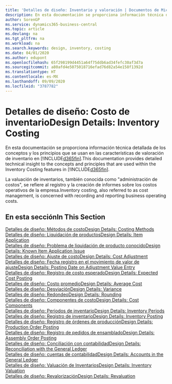 ```yaml
---
title: 'Detalles de diseño: Inventario y valoración | Documentos de Microsoft'
description: En esta documentación se proporciona información técnica detallada de los conceptos y los principios que se usan en las características de valoración de inventario en Business Central.
author: SorenGP
ms.service: dynamics365-business-central
ms.topic: article
ms.devlang: na
ms.tgt_pltfrm: na
ms.workload: na
ms.search.keywords: design, inventory, costing
ms.date: 04/01/2020
ms.author: edupont
ms.openlocfilehash: 65f298199d4451a64f75ddb6ad34fefc30af3d7a
ms.sourcegitcommit: a80afd4e5075018716efad76d82a54e158f1392d
ms.translationtype: HT
ms.contentlocale: es-MX
ms.lasthandoff: 09/09/2020
ms.locfileid: "3787782"
---
```

# <a name="design-details-inventory-costing"></a><span data-ttu-id="9162f-103">Detalles de diseño: Costo de inventario</span><span class="sxs-lookup"><span data-stu-id="9162f-103">Design Details: Inventory Costing</span></span>
<span data-ttu-id="9162f-104">En esta documentación se proporciona información técnica detallada de los conceptos y los principios que se usan en las características de valoración de inventario en [!INCLUDE[d365fin](includes/d365fin_md.md)].</span><span class="sxs-lookup"><span data-stu-id="9162f-104">This documentation provides detailed technical insight to the concepts and principles that are used within the Inventory Costing features in [!INCLUDE[d365fin](includes/d365fin_md.md)].</span></span>  

<span data-ttu-id="9162f-105">La valuación de inventarios, también conocida como "administración de costos", se refiere al registro y la creación de informes sobre los costos operativos de la empresa.</span><span class="sxs-lookup"><span data-stu-id="9162f-105">Inventory costing, also referred to as cost management, is concerned with recording and reporting business operating costs.</span></span>  

## <a name="in-this-section"></a><span data-ttu-id="9162f-106">En esta sección</span><span class="sxs-lookup"><span data-stu-id="9162f-106">In This Section</span></span>  
[<span data-ttu-id="9162f-107">Detalles de diseño: Métodos de costo</span><span class="sxs-lookup"><span data-stu-id="9162f-107">Design Details: Costing Methods</span></span>](design-details-costing-methods.md)  
[<span data-ttu-id="9162f-108">Detalles de diseño: Liquidación de productos</span><span class="sxs-lookup"><span data-stu-id="9162f-108">Design Details: Item Application</span></span>](design-details-item-application.md)  
[<span data-ttu-id="9162f-109">Detalles de diseño: Problema de liquidación de producto conocido</span><span class="sxs-lookup"><span data-stu-id="9162f-109">Design Details: Known Item Application Issue</span></span>](design-details-inventory-zero-level-open-item-ledger-entries.md)  
[<span data-ttu-id="9162f-110">Detalles de diseño: Ajuste de costo</span><span class="sxs-lookup"><span data-stu-id="9162f-110">Design Details: Cost Adjustment</span></span>](design-details-cost-adjustment.md)  
[<span data-ttu-id="9162f-111">Detalles de diseño: Fecha registro en el movimiento de valor de ajuste</span><span class="sxs-lookup"><span data-stu-id="9162f-111">Design Details: Posting Date on Adjustment Value Entry</span></span>](design-details-inventory-adjustment-value-entry-posting-date.md)  
[<span data-ttu-id="9162f-112">Detalles de diseño: Registro de costo esperado</span><span class="sxs-lookup"><span data-stu-id="9162f-112">Design Details: Expected Cost Posting</span></span>](design-details-expected-cost-posting.md)  
[<span data-ttu-id="9162f-113">Detalles de diseño: Costo promedio</span><span class="sxs-lookup"><span data-stu-id="9162f-113">Design Details: Average Cost</span></span>](design-details-average-cost.md)  
[<span data-ttu-id="9162f-114">Detalles de diseño: Desviación</span><span class="sxs-lookup"><span data-stu-id="9162f-114">Design Details: Variance</span></span>](design-details-variance.md)  
[<span data-ttu-id="9162f-115">Detalles de diseño: Redondeo</span><span class="sxs-lookup"><span data-stu-id="9162f-115">Design Details: Rounding</span></span>](design-details-rounding.md)  
[<span data-ttu-id="9162f-116">Detalles de diseño: Componentes de costo</span><span class="sxs-lookup"><span data-stu-id="9162f-116">Design Details: Cost Components</span></span>](design-details-cost-components.md)  
[<span data-ttu-id="9162f-117">Detalles de diseño: Periodos de inventario</span><span class="sxs-lookup"><span data-stu-id="9162f-117">Design Details: Inventory Periods</span></span>](design-details-inventory-periods.md)  
[<span data-ttu-id="9162f-118">Detalles de diseño: Registro de inventario</span><span class="sxs-lookup"><span data-stu-id="9162f-118">Design Details: Inventory Posting</span></span>](design-details-inventory-posting.md)  
[<span data-ttu-id="9162f-119">Detalles de diseño: Registro de órdenes de producción</span><span class="sxs-lookup"><span data-stu-id="9162f-119">Design Details: Production Order Posting</span></span>](design-details-production-order-posting.md)  
[<span data-ttu-id="9162f-120">Detalles de diseño: Registro de pedidos de ensamblado</span><span class="sxs-lookup"><span data-stu-id="9162f-120">Design Details: Assembly Order Posting</span></span>](design-details-assembly-order-posting.md)  
[<span data-ttu-id="9162f-121">Detalles de diseño: Conciliación con contabilidad</span><span class="sxs-lookup"><span data-stu-id="9162f-121">Design Details: Reconciliation with the General Ledger</span></span>](design-details-reconciliation-with-the-general-ledger.md)  
[<span data-ttu-id="9162f-122">Detalles de diseño: cuentas de contabilidad</span><span class="sxs-lookup"><span data-stu-id="9162f-122">Design Details: Accounts in the General Ledger</span></span>](design-details-accounts-in-the-general-ledger.md)  
[<span data-ttu-id="9162f-123">Detalles de diseño: Valuación de Inventarios</span><span class="sxs-lookup"><span data-stu-id="9162f-123">Design Details: Inventory Valuation</span></span>](design-details-inventory-valuation.md)  
[<span data-ttu-id="9162f-124">Detalles de diseño: Revalorización</span><span class="sxs-lookup"><span data-stu-id="9162f-124">Design Details: Revaluation</span></span>](design-details-revaluation.md)
